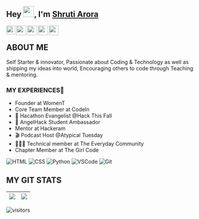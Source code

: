 ## Hey <img src="https://github.com/TheDudeThatCode/TheDudeThatCode/blob/master/Assets/Hi.gif" width="29px">, I'm [Shruti Arora](https://kunal-kushwaha.github.io) 
<a href="https://www.linkedin.com/in/shrutiiaroraaa/">
  <img align="left" width="24px" src="https://cdn.jsdelivr.net/npm/simple-icons@v3/icons/linkedin.svg"  />
</a>
<a href="https://twitter.com/shrutiiaroraaa">
  <img align="left" width="26px" src="https://cdn.jsdelivr.net/npm/simple-icons@v3/icons/twitter.svg" />
</a>
<a href="mailto:shrutiarora.skrm17@gmail.com">
  <img align="left" width="26px" src="https://cdn.jsdelivr.net/npm/simple-icons@v3/icons/gmail.svg" />
</a>
<a href="https://www.youtube.com/channel/UC2t2-cbSfwJUv86camndWMA">
  <img align="left" width="26px" src="https://cdn.jsdelivr.net/npm/simple-icons@v3/icons/youtube.svg" />
</a>
<a href="https://dev.to/shrutiiaroraaa">
  <img align="left" width="26px" src="https://cdn.jsdelivr.net/npm/simple-icons@v3/icons/medium.svg" />
</a>
<br />

## ABOUT ME
Self Starter & innovator, Passionate about Coding & Technology as well as shipping my ideas into world, Encouraging others to code through Teaching & mentoring.


### MY EXPERIENCES🙌
-    Founder at WomenT
-    Core Team Member at CodeIn 
- 🔭 Hacathon Evangelist @Hack This Fall
- 🍎 AngelHack Student Ambassador
-    Mentor at Hackeram
- 🎬 Podcast Host @Atypical Tuesday
- 👨🏻‍💻 Technical member at The Everyday Community
-   Chapter Member at The Girl Code

![HTML](https://img.shields.io/badge/html%20-%23E34F26.svg?&style=for-the-badge&logo=html5&logoColor=white)
![CSS](https://img.shields.io/badge/css%20-%231572B6.svg?&style=for-the-badge&logo=css3&logoColor=white)
![Python](https://img.shields.io/badge/python%20-%23E34F26.svg?&style=for-the-badge&logo=python&ogoColor=white)
![VSCode](https://img.shields.io/badge/-vscode-00a8e8?style=for-the-badge&logo=visual-studio-code)
![Git](https://img.shields.io/badge/git%20-%23F05033.svg?&style=for-the-badge&logo=git&logoColor=white)

## MY GIT STATS
<img src="https://github-readme-stats.vercel.app/api?username=shrutiiaroraaa&&show_icons=true&count_private=true&theme=radical"/>|<img src="https://github-readme-streak-stats.herokuapp.com/?user=shrutiiaroraaa&theme=radical"/>|
|---|---|


![visitors](https://visitor-badge.laobi.icu/badge?page_id=shrutii-karoraaa.shrutii-aroraaa)
